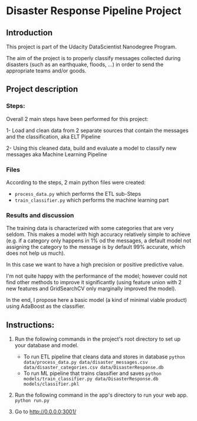 # Disaster Response Pipeline Project

## Introduction

This project is part of the Udacity DataScientist Nanodegree Program.

The aim of the project is to properly classify messages collected during
disasters (such as an earthquake, floods, ...) in order to send the appropriate
teams and/or goods.

## Project description

### Steps:

Overall 2 main steps have been performed for this project:

1- Load and clean data from 2 separate sources that contain the messages and
the classification, aka ELT Pipeline

2- Using this cleaned data, build and evaluate a model to classify new messages
aka Machine Learning Pipeline

### Files

According to the steps, 2 main python files were created:
- `process_data.py` which performs the ETL sub-Steps
- `train_classifier.py` which performs the machine learning part  

### Results and discussion

The training data is characterized with some categories that are very seldom.
This makes a model with high accuracy relatively simple to achieve (e.g. if a
  category only happens in 1% od the messages, a default model not assigning
  the category to the message is by default 99% accurate, which does not help
  us much).

In this case we want to have a high precision or positive predictive value.

I'm not quite happy with the performance of the model; however could not find
other methods to improve it significantly (using feature union with 2 new
  features and GridSearchCV only marginally improved the model).

In the end, I propose here a basic model (a kind of minimal viable product)
using AdaBoost as the classifier.

## Instructions:

1. Run the following commands in the project's root directory to set up your database and model.

    - To run ETL pipeline that cleans data and stores in database
        `python data/process_data.py data/disaster_messages.csv data/disaster_categories.csv data/DisasterResponse.db`
    - To run ML pipeline that trains classifier and saves
        `python models/train_classifier.py data/DisasterResponse.db models/classifier.pkl`

2. Run the following command in the app's directory to run your web app.
    `python run.py`

3. Go to http://0.0.0.0:3001/
